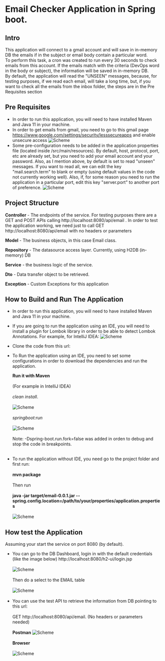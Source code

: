 Email Checker Application in Spring boot.
======================================

**Intro**
--------
This application will connect to a gmail account and will save in in-memory DB the emails if in the subject or email 
body contain a particular word. <br />
To perform this task, a cron was created to run every 30 seconds to check emails from this account.
If the emails match with the criteria (DevOps word in the body or subject), the information will be 
saved in in-memory DB.<br />
By default, the application will read the "UNSEEN" messages, because, for testing purposes, if we read each email,
will take a long time, but, if you want to check all the emails from the inbox folder, 
the steps are in the Pre Requisites section

**Pre Requisites**
--------
- In order to run this application, you will need to have installed Maven and Java 11 in your machine.
- In order to get emails from gmail, you need to go to this gmail page 
  https://www.google.com/settings/security/lesssecureapps and enable unsecure access
  ![Scheme](images/allow-unsecure.png)
- Some pre-configuration needs to be added in the application properties file (located inside /src/main/resources).
  By default, host, protocol, port, etc are already set, but you need to add your email 
  account and your password. Also, as I mention above, by default is set to read "unseen" messages.
  If you want to read all, we can edit the key "mail.search.term" to blank or empty 
  (using default values in the code not currently working well).
  Also, if, for some reason you need to run the application in a particular port, edit this key "server.port"
  to another port of preference.
  ![Scheme](images/properties.png)
  
**Project Structure**
----------
**Controller** - The endpoints of the service. For testing purposes there are a GET and POST APIs calling  http://localhost:8080/api/email . In order to test the application working, 
we need just to call GET http://localhost:8080/api/email with no headers or parameters

**Model** - The business objects, in this case Email class.

**Repository** - The datasource access layer. Currently, using H2DB (in-memory) DB

**Service** - the business logic of the service.

**Dto** - Data transfer object to be retrieved.

**Exception** - Custom Exceptions for this application


**How to Build and Run The Application**
--------
- In order to run this application, you will need to have installed Maven and Java 11 in your machine.
- If you are going to run the application using an IDE, you will need to install a plugin for
Lombok library in order to be able to detect Lombok Annotations. For example, for IntelliJ IDEA:
  ![Scheme](images/lombok-plugin.png)
- Clone the code from this url: 
- To Run the application using an IDE, you need to set some configurations in order to download the 
dependencies and run the application.

  **Run it with Maven**
  <br /><br />
  (For example in IntelliJ IDEA)
  <br /><br />
  <i>clean install</i>.
  <br /><br />
  ![Scheme](images/mvn-clean-install.png)
  <br /><br />
  <i>springboot:run</i>
  <br /><br />
  ![Scheme](images/mvn-springboot-run.png)
  <br /><br />
  Note: -Dspring-boot.run.fork=false was added in orden to debug and stop the code in breakpoints.
  <br /><br />

- To run the application without IDE, you need go to the project folder and first run:
  <br /><br />
  **mvn package**
  <br /><br />
  Then run
  <br /><br />
  **java -jar target/email-0.0.1.jar --spring.config.location=/path/to/your/properties/application.properties**
  <br /><br />
  ![Scheme](images/run-app-console.png)

**How test the Application**
---------------------------------------
Assuming your start the service on port 8080 (by default).
- You can go to the DB Dashboard, login in with the default credentials (like the image below)
http://localhost:8080/h2-ui/login.jsp
  <br /><br />
![Scheme](images/login-h2.png)
  <br /><br />
Then do a select to the EMAIL table
  <br /><br />
![Scheme](images/select-h2.png)
  <br /><br />
- You can use the test API to retrieve the information from DB pointing to this url:
  <br /><br />
  GET http://localhost:8080/api/email.
  (No headers or parameters needed)
  <br /><br />
  <b>Postman</b>
  ![Scheme](images/postman-api.png)
  <br /><br />
  <b>Browser</b>
  <br /><br />
  ![Scheme](images/browser-api.png)
  